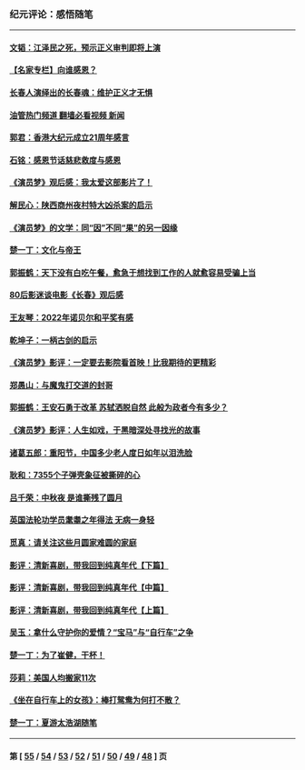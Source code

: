 ### 纪元评论：感悟随笔
---
#### [文韬：江泽民之死，预示正义审判即将上演](../../pages/nsc1035/n13877698.md?12050330) 
#### [【名家专栏】向谁感恩？](../../pages/nsc1035/n13873797.md?12050330) 
#### [长春人演绎出的长春魂：维护正义才无惧](../../pages/nsc1035/n13871764.md?12050330) 
#### [油管热门频道 翻墙必看视频 新闻](ok?12050330)
#### [郭君：香港大纪元成立21周年感言](../../pages/nsc1035/n13871269.md?12050330) 
#### [石铭：感恩节话慈悲救度与感恩](../../pages/nsc1035/n13869863.md?12050330) 
#### [《演员梦》观后感：我太爱这部影片了！](../../pages/nsc1035/n13866783.md?12050330) 
#### [解民心：陕西商州夜村特大凶杀案的启示](../../pages/nsc1035/n13865339.md?12050330) 
#### [《演员梦》的文学：同“因”不同“果”的另一因缘](../../pages/nsc1035/n13863930.md?12050330) 
#### [楚一丁：文化与帝王](../../pages/nsc1035/n13863143.md?12050330) 
#### [郭振鹤：天下没有白吃午餐，愈急于想找到工作的人就愈容易受骗上当](../../pages/nsc1035/n13860772.md?12050330) 
#### [80后影迷谈电影《长春》观后感](../../pages/nsc1035/n13852708.md?12050330) 
#### [王友琴：2022年诺贝尔和平奖有感](../../pages/nsc1035/n13848079.md?12050330) 
#### [乾坤子：一柄古剑的启示](../../pages/nsc1035/n13841954.md?12050330) 
#### [《演员梦》影评：一定要去影院看首映！比我期待的更精彩](../../pages/nsc1035/n13840865.md?12050330) 
#### [郑愚山：与魔鬼打交道的封哥](../../pages/nsc1035/n13840314.md?12050330) 
#### [郭振鹤：王安石勇于改革 苏轼洒脱自然 此般为政者今有多少？](../../pages/nsc1035/n13836901.md?12050330) 
#### [《演员梦》影评：人生如戏，于黑暗深处寻找光的故事](../../pages/nsc1035/n13832182.md?12050330) 
#### [诸葛五郎：重阳节，中国多少老人度日如年以泪洗脸](../../pages/nsc1035/n13831696.md?12050330) 
#### [耿和：7355个子弹壳象征被撕碎的心](../../pages/nsc1035/n13830612.md?12050330) 
#### [吕千荣：中秋夜 是谁撕残了圆月](../../pages/nsc1035/n13824365.md?12050330) 
#### [英国法轮功学员耄耋之年得法 无病一身轻](../../pages/nsc1035/n13821415.md?12050330) 
#### [觅真：请关注这些月圆家难圆的家庭](../../pages/nsc1035/n13817374.md?12050330) 
#### [影评：清新喜剧，带我回到纯真年代【下篇】](../../pages/nsc1035/n13806698.md?12050330) 
#### [影评：清新喜剧，带我回到纯真年代【中篇】](../../pages/nsc1035/n13806120.md?12050330) 
#### [影评：清新喜剧，带我回到纯真年代【上篇】](../../pages/nsc1035/n13805467.md?12050330) 
#### [吴玉：拿什么守护你的爱情？“宝马”与“自行车”之争](../../pages/nsc1035/n13804482.md?12050330) 
#### [楚一丁：为了崔健，干杯！](../../pages/nsc1035/n13802006.md?12050330) 
#### [莎莉：美国人均搬家11次](../../pages/nsc1035/n13801777.md?12050330) 
#### [《坐在自行车上的女孩》：棒打鸳鸯为何打不散？](../../pages/nsc1035/n13799272.md?12050330) 
#### [楚一丁：夏游太浩湖随笔](../../pages/nsc1035/n13796515.md?12050330) 

---
#### 第 [ [55](./55.md?12050330) / [54](./54.md?12050330) / [53](./53.md?12050330) / [52](./52.md?12050330) / [51](./51.md?12050330) / [50](./50.md?12050330) / [49](./49.md?12050330) / [48](./48.md?12050330) ] 页
